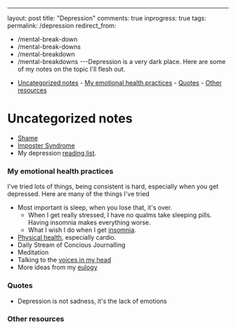---
layout: post
title: "Depression"
comments: true
inprogress: true
tags:
permalink: /depression
redirect_from:
  - /mental-break-down
  - /mental-break-downs
  - /mental-breakdown
  - /mental-breakdowns
---Depression is a very dark place. Here are some of my notes on the topic I'll flesh out.

<!-- prettier-ignore-start -->
<!-- vim-markdown-toc GFM -->

- [Uncategorized notes](#uncategorized-notes)
        - [My emotional health practices](#my-emotional-health-practices)
        - [Quotes](#quotes)
        - [Other resources](#other-resources)

<!-- vim-markdown-toc -->
<!-- prettier-ignore-end -->

# Uncategorized notes

- [Shame](/shame)
- [Imposter Syndrome ](/imposter)
- My depression [reading list](https://ig2600.blogspot.com/2014/11/depression-reading-list.html).

### My emotional health practices

I've tried lots of things, being consistent is hard, especially when you get depressed. Here are many of the things I've tried

- Most important is sleep, when you lose that, it's over.
  - When I get really stressed, I have no qualms take sleeping pills. Having insomnia makes everything worse.
  - What I wish I do when I get [insomnia](/insomnia).
- [Physical health](/physical-health), especially cardio.
- Daily Stream of Concious Journalling
- Meditation
- Talking to the [voices in my head](/voices)
- More ideas from my [eulogy](/eulogy)

### Quotes

- Depression is not sadness, it's the lack of emotions

### Other resources
